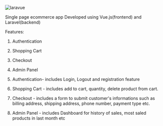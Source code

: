 ![laravue](https://user-images.githubusercontent.com/32040950/132475028-59483273-f20c-40dc-8688-167525431a34.png)

Single page ecommerce app 
Developed using Vue.js(frontend) and Laravel(backend)

Features:
  1) Authentication
  2) Shopping Cart
  3) Checkout
  4) Admin Panel

1) Authentication- includes Login, Logout and registration feature
2) Shopping Cart - includes add to cart, quantity, delete product from cart.
3) Checkout - includes a form to submit customer's informations such as billing address, shipping address, phone number, payment type etc.
4) Admin Panel - includes Dashboard for history of sales, most saled products in last month etc
